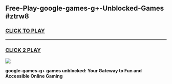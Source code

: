 
## Free-Play-google-games-g+-Unblocked-Games #ztrw8
<h3>
<a href="https://news.freeplayer.one?title=google-games-g+&ref=8M">CLICK TO PLAY</a></h3>
<hr>

<h3>
<a href="https://news.freeplayer.one?title=google-games-g+&ref=8M">CLICK 2 PLAY</a>
  
</h3>

<a href="https://news.freeplayer.one?title=google-games-g+&ref=8M"><img src="https://clearcache.store/games.png"></a>


**google-games-g+ games unblocked: Your Gateway to Fun and Accessible Online Gaming**
